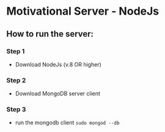 # Motivational Server - NodeJs

## How to run the server:
### Step 1
- Download NodeJs (v.8 OR higher)
### Step 2
- Download MongoDB server client
### Step 3
- run the mongodb client
``` sudo mongod --db ```
